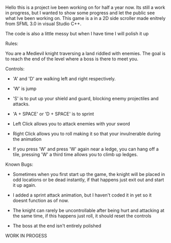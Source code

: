 Hello this is a project ive been working on for half a year now. Its still a work in progress, but I wanted to show some progress and let the public see what Ive been working on. This game is a in a 2D side scroller made enitrely from SFML 3.0 in visual Studio C++. 

The code is also a little messy but when I have time I will polish it up

Rules:

You are a Medievil knight traversing a land riddled with enemies. The goal is to reach the end of the level where a boss is there to meet you. 

Controls:

- 'A' and 'D' are walking left and right respectively.

- 'W' is jump

- 'S' is to put up your shield and guard, blocking enemy projectiles and attacks.

- 'A + SPACE' or 'D + SPACE' is to sprint

- Left Click allows you to attack enemies with your sword

- Right Click allows you to roll making it so that your invulnerable during the animation

- If you press 'W' and press 'W' again near a ledge, you can hang off a tile, pressing 'W' a third time allows you to climb up ledges.

Known Bugs:
- Sometimes when you first start up the game, the knight will be placed in odd locations or be dead instantly, if that happens just exit out and start it up again.

- I added a sprint attack animation, but I haven't coded it in yet so it doesnt function as of now.

- The knight can rarely be uncontrollable after being hurt and attacking at the same time, if this happens just roll, it should reset the controls

- The boss at the end isn't entirely polished

WORK IN PROGESS


